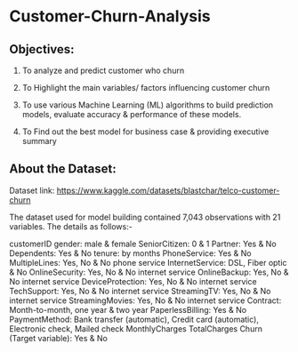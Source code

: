 # Customer-Churn-Analysis

## **Objectives:**

1) To analyze and predict customer who churn

2) To Highlight the main variables/ factors influencing customer churn

3) To use various Machine Learning (ML) algorithms to build prediction models, evaluate accuracy & performance of these models. 

4) To Find out the best model for business case & providing executive summary

## **About the Dataset:**
Dataset link: https://www.kaggle.com/datasets/blastchar/telco-customer-churn

The dataset used for model building contained 7,043 observations with 21 variables. The details as follows:-

customerID
gender: male & female
SeniorCitizen: 0 & 1
Partner: Yes & No
Dependents: Yes & No
tenure: by months
PhoneService: Yes & No
MultipleLines: Yes, No & No phone service
InternetService: DSL, Fiber optic & No
OnlineSecurity: Yes, No & No internet service
OnlineBackup: Yes, No & No internet service
DeviceProtection: Yes, No & No internet service
TechSupport: Yes, No & No internet service
StreamingTV: Yes, No & No internet service
StreamingMovies: Yes, No & No internet service
Contract: Month-to-month, one year & two year
PaperlessBilling: Yes & No
PaymentMethod: Bank transfer (automatic), Credit card (automatic), Electronic check, Mailed check
MonthlyCharges
TotalCharges
Churn (Target variable): Yes & No
